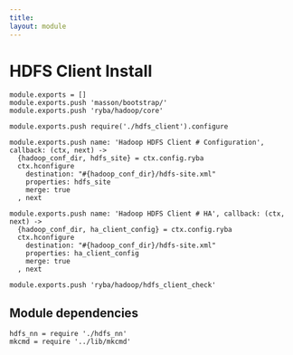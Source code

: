 ```yaml
---
title: 
layout: module
---
```


# HDFS Client Install

    module.exports = []
    module.exports.push 'masson/bootstrap/'
    module.exports.push 'ryba/hadoop/core'

    module.exports.push require('./hdfs_client').configure

    module.exports.push name: 'Hadoop HDFS Client # Configuration', callback: (ctx, next) ->
      {hadoop_conf_dir, hdfs_site} = ctx.config.ryba
      ctx.hconfigure
        destination: "#{hadoop_conf_dir}/hdfs-site.xml"
        properties: hdfs_site
        merge: true
      , next

    module.exports.push name: 'Hadoop HDFS Client # HA', callback: (ctx, next) ->
      {hadoop_conf_dir, ha_client_config} = ctx.config.ryba
      ctx.hconfigure
        destination: "#{hadoop_conf_dir}/hdfs-site.xml"
        properties: ha_client_config
        merge: true
      , next

    module.exports.push 'ryba/hadoop/hdfs_client_check'

## Module dependencies

    hdfs_nn = require './hdfs_nn'
    mkcmd = require '../lib/mkcmd'


